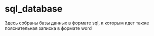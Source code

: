 # sql_database
Здесь собраны базы данных в формате sql, к которым идет также пояснительная записка в формате word
